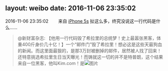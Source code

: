 layout: weibo
date: 2016-11-06 23:35:02
---
2016-11-06 23:35:02  &nbsp;&nbsp;&nbsp;&nbsp;&nbsp;&nbsp; 来自 <a href="sinaweibo://customweibosource" rel="nofollow">iPhone 5s</a>
扯这么多，终究没说这一行代码是什么……
>  @新财富杂志: 【他用一行代码毁了希拉里的总统梦！史上最嚣张黑客，体重400斤身价几十亿！】一个“邮件门”毁了希拉里！想必这是这些天最狗血的新闻。而这里面最狠的，是那3万封被删掉的邮件，居然被人找了回来！还特意挑选希拉里生日当天曝光！而铸就这一切的并不是特普朗，这个结果来自一位黑客，他叫Kim.com！是 ​​​
>  ![图片](https://ww2.sinaimg.cn/large/65dc17d3gw1f9hjaa521ij20go09ejrr.jpg)
